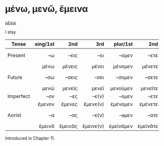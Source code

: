 # μένω, μενῶ, ἔμεινα

[μένω](https://en.wiktionary.org/wiki/μένω)

I stay

| Tense     | sing/1st |     2nd |       3rd |  plur/1st |      2nd |        3rd | Infinitive |
|-----------|---------:|--------:|----------:|----------:|---------:|-----------:|:----------:|
| Present   |       –ω |    –εις |       –ει |     –ομεν |     –ετε |   –ουσι(ν) | 1pp + –ειν |
|           |     μένω |  μένεις |     μένει |   μένομεν |   μένετε | μένουσῐ(ν) |   μένειν   |
| Future    |      –σω |   –σεις |      –σει |    –σομεν |    –σετε |  –σουσι(ν) | 2pp + –ειν |
|           |     μενῶ |  μενεῖς |     μενεῖ |  μενοῦμεν |  μενεῖτε | μενοῦσῐ(ν) |   μενεῖν   |
| Imperfect |      –ον |     –ες |     –ε(ν) |     –ομεν |     –ετε |        –ον |     -      |
|           |   ἔμενον |  ἔμενες |  ἔμενε(ν) |  ἐμένομεν |  ἐμένετε |     ἔμενον |     -      |
| Aorist    |       –α |     –ας |     –ε(ν) |     –aμεν |     –ατε |        –αν |  3pp +-αἰ  |
|           |   ἔμεινᾰ | ἔμεινᾰς | ἔμεινε(ν) | ἐμείνᾰμεν | ἐμείνᾰτε |    ἔμεινᾰν |   μεῖναι   |


Introduced in Chapter 11.
